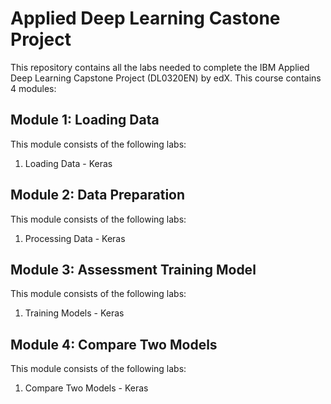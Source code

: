 # Applied Deep Learning Castone Project
This repository contains all the labs needed to complete the IBM Applied Deep Learning Capstone Project (DL0320EN) by edX. This course contains 4 modules:

## Module 1: Loading Data
This module consists of the following labs:
1. Loading Data - Keras

## Module 2: Data Preparation
This module consists of the following labs:
1. Processing Data - Keras

## Module 3: Assessment Training Model
This module consists of the following labs:
1. Training Models - Keras

## Module 4: Compare Two Models
This module consists of the following labs:
1. Compare Two Models - Keras
